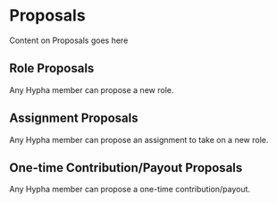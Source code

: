 # Proposals

Content on Proposals goes here

## Role Proposals
Any Hypha member can propose a new role.

## Assignment Proposals
Any Hypha member can propose an assignment to take on a new role.

## One-time Contribution/Payout Proposals
Any Hypha member can propose a one-time contribution/payout.
